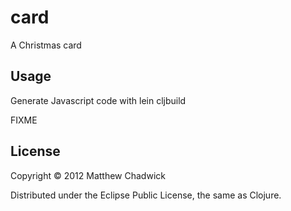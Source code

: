 # card

A Christmas card

## Usage

Generate Javascript code with lein cljbuild

FIXME

## License

Copyright © 2012 Matthew Chadwick

Distributed under the Eclipse Public License, the same as Clojure.
